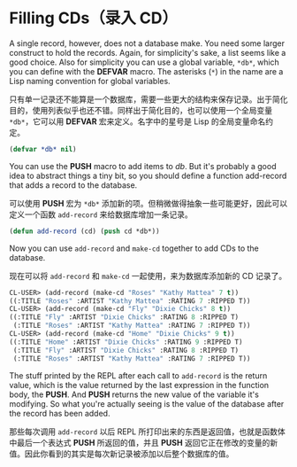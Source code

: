# Filling CDs（录入 CD）

A single record, however, does not a database make. You need some
larger construct to hold the records. Again, for simplicity's sake, a
list seems like a good choice. Also for simplicity you can use a
global variable, `*db*`, which you can define with the **DEFVAR**
macro. The asterisks (`*`) in the name are a Lisp naming convention for
global variables.

只有单一记录还不能算是一个数据库，需要一些更大的结构来保存记录。出于简化目的，使用列表似乎也还不错。同样出于简化目的，也可以使用一个全局变量
`*db*`，它可以用 **DEFVAR** 宏来定义。名字中的星号是 Lisp 的全局变量命名约定。


```lisp
(defvar *db* nil)
```

You can use the **PUSH** macro to add items to *db*. But it's probably
a good idea to abstract things a tiny bit, so you should define a
function add-record that adds a record to the database.

可以使用 **PUSH** 宏为 `*db*` 添加新的项。但稍微做得抽象一些可能更好，因此可以定义一个函数
`add-record` 来给数据库增加一条记录。

```lisp
(defun add-record (cd) (push cd *db*))
```

Now you can use `add-record` and `make-cd` together to add CDs to the database.

现在可以将 `add-record` 和 `make-cd` 一起使用，来为数据库添加新的 CD 记录了。

```lisp
CL-USER> (add-record (make-cd "Roses" "Kathy Mattea" 7 t))
((:TITLE "Roses" :ARTIST "Kathy Mattea" :RATING 7 :RIPPED T))
CL-USER> (add-record (make-cd "Fly" "Dixie Chicks" 8 t))
((:TITLE "Fly" :ARTIST "Dixie Chicks" :RATING 8 :RIPPED T)
 (:TITLE "Roses" :ARTIST "Kathy Mattea" :RATING 7 :RIPPED T))
CL-USER> (add-record (make-cd "Home" "Dixie Chicks" 9 t))
((:TITLE "Home" :ARTIST "Dixie Chicks" :RATING 9 :RIPPED T)
 (:TITLE "Fly" :ARTIST "Dixie Chicks" :RATING 8 :RIPPED T)
 (:TITLE "Roses" :ARTIST "Kathy Mattea" :RATING 7 :RIPPED T))
```

The stuff printed by the REPL after each call to `add-record` is the
return value, which is the value returned by the last expression in
the function body, the **PUSH**. And **PUSH** returns the new value of the
variable it's modifying. So what you're actually seeing is the value
of the database after the record has been added.

那些每次调用 `add-record` 以后 REPL
所打印出来的东西是返回值，也就是函数体中最后一个表达式 **PUSH**
所返回的值，并且 **PUSH**
返回它正在修改的变量的新值。因此你看到的其实是每次新记录被添加以后整个数据库的值。
